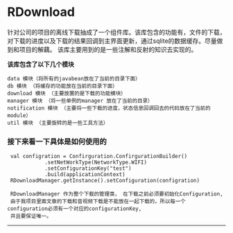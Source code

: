 # RDownload
针对公司的项目的离线下载抽成了一个组件库。该库包含的功能有，文件的下载，
对下载的进度以及下载的结果回调到主界面更新，通过sqlite的数据缓存。尽量做到和项目的解藕。
该库主要用到的是一些注解和反射的知识去实现的。

__该库包含了以下几个模块__

    data 模块（将所有的javabean放在了当前的目录下面）
    db 模块 （将缓存的功能放在当前的目录下面）
    download 模块 （主要放置的是下载的功能模块）
    manager 模块 （将一些单例的manager 放在了当前的目录）
    notification 模块 （主要将一些下载的进度，状态信息回调回去的代码放在了当前的module）
    util 模块 （主要旋转的是一些工具方法）

### 接下来看一下具体是如何使用的

     val configration = Confirguration.ConfirgurationBuilder()
                .setNetWorkType(NetworkType.WIFI)
                .setConfigurationKey("test")
                .build(applicationContext)
     RDownloadManager.getInstance().setConfiguration(configration)
     
     RDownloadManager 作为整个下载的管理类， 在下载之前必须要初始化Configuration,
     由于我项目里面文章的下载和音视频下载是不能放在一起下载的，所以每一个configuration必须有一个对应的configurationKey,
     并且要保证唯一。
     
---




    

    
